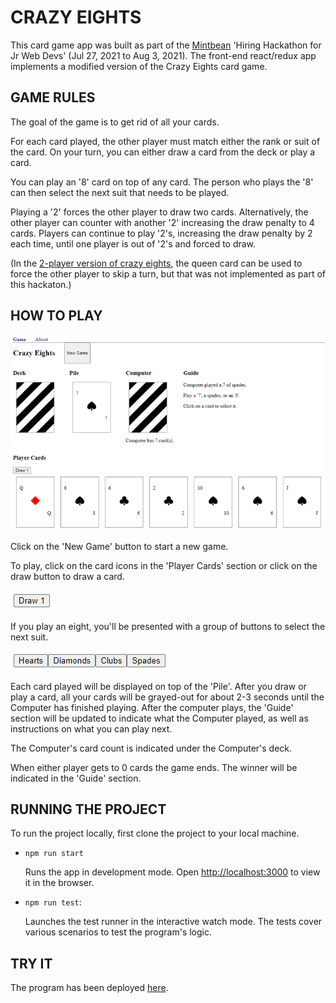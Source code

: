 # CRAZY EIGHTS

This card game app was built as part of the [Mintbean](https://mintbean.io/) 'Hiring Hackathon for Jr Web Devs' (Jul 27, 2021 to Aug 3, 2021). The front-end react/redux app implements a modified version of the Crazy Eights card game.

## GAME RULES

The goal of the game is to get rid of all your cards.

For each card played, the other player must match either the rank or suit of the card. On your turn, you can either draw a card from the deck or play a card.

You can play an '8' card on top of any card. The person who plays the '8' can then select the next suit that needs to be played.

Playing a '2' forces the other player to draw two cards. Alternatively, the other player can counter with another '2' increasing the draw penalty to 4 cards. Players can continue to play '2's, increasing the draw penalty by 2 each time, until one player is out of '2's and forced to draw.

(In the [2-player version of crazy eights](https://www.pagat.com/eights/crazy8s.html), the queen card can be used to force the other player to skip a turn, but that was not implemented as part of this hackaton.)

## HOW TO PLAY

![Crazy Eights Screenshot](src/assets/crazy_eights_screenshot.png)

Click on the 'New Game' button to start a new game.

To play, click on the card icons in the 'Player Cards' section or click on the draw button to draw a card.

![draw button](src/assets/crazy_eights_draw_button.png)

If you play an eight, you'll be presented with a group of buttons to select the next suit.

![suit selection buttons](src/assets/crazy_eights_suit_selection.png)

Each card played will be displayed on top of the 'Pile'. After you draw or play a card, all your cards will be grayed-out for about 2-3 seconds until the Computer has finished playing. After the computer plays, the 'Guide' section will be updated to indicate what the Computer played, as well as instructions on what you can play next.

The Computer's card count is indicated under the Computer's deck.

When either player gets to 0 cards the game ends. The winner will be indicated in the 'Guide' section.

## RUNNING THE PROJECT

To run the project locally, first clone the project to your local machine.

* `npm run start`
  
  Runs the app in development mode. Open [http://localhost:3000](http://localhost:3000) to view it in the browser.
* `npm run test`:
  
  Launches the test runner in the interactive watch mode. The tests cover various scenarios to test the program's logic.

## TRY IT

The program has been deployed [here](https://cek333.github.io/crazy-eights/).
